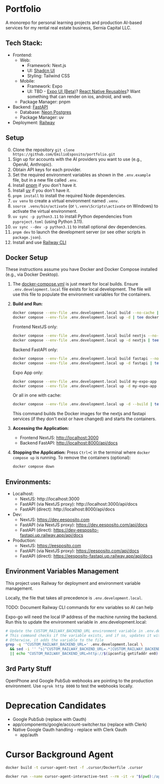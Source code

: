 # Portfolio

A monorepo for personal learning projects and production AI-based services for my rental real estate business, Sernia Capital LLC. 


## Tech Stack:
* Frontend: 
    * Web: 
        * Framework: Next.js
        * UI: [Shadcn UI](https://ui.shadcn.com/docs)
        * Styling: Tailwind CSS
    * Mobile: 
        * Framework: Expo
        * UI: TBD - [Expo UI (Beta)](https://docs.expo.dev/versions/v53.0.0/sdk/ui/)? [React Native Reusables](https://rnr-docs.vercel.app/getting-started/introduction/)? Want something that can render on ios, android, and web.
    * Package Manager: pnpm
* Backend: [FastAPI](https://fastapi.tiangolo.com/)
    * Database: [Neon Postgres](https://neon.tech/)
    * Package Manager: uv
* Deployment: [Railway](https://railway.com/project/73eb837a-ba86-4899-992c-cefd0c22b91f?environmentId=455c3498-682b-4e4d-9e1f-4c13c3e9eb59)


## Setup

0. Clone the repository `git clone https://github.com/EmilioEsposito/portfolio.git`
1. Sign up for accounts with the AI providers you want to use (e.g., OpenAI, Anthropic).
2. Obtain API keys for each provider.
3. Set the required environment variables as shown in the `.env.example` file, but in a new file called `.env`.
4. Install [pnpm](https://pnpm.io/installation) if you don't have it.
5. Install [uv](https://github.com/astral-sh/uv#installation) if you don't have it.
6. `pnpm install` to install the required Node dependencies.
7. `uv venv` to create a virtual environment named `.venv`.
8. `source .venv/bin/activate` (or `\.venv\Scripts\activate` on Windows) to activate the virtual environment.
9. `uv sync -p python3.11` to install Python dependencies from `pyproject.toml` (using Python 3.11).
10. `uv sync --dev -p python3.11` to install optional dev dependencies.
11. `pnpm dev` to launch the development server (or see other scripts in `package.json`).
12. Install and use [Railway CLI](https://docs.railway.com/guides/cli)

## Docker Setup

These instructions assume you have Docker and Docker Compose installed (e.g., via Docker Desktop).

1. The [docker-compose.yml](docker-compose.yml) is just meant for local builds. Ensure `.env.development.local` file exists for local development.  The file will use this file to populate the environment variables for the containers.

2. **Build and Run:**
   ```bash
   docker compose --env-file .env.development.local build --no-cache | tee docker_build.log       
   docker compose --env-file .env.development.local up -d | tee docker_up.log       
   ```

   Frontend NextJS only:

   ```bash
   docker compose --env-file .env.development.local build nextjs --no-cache  | tee docker_build.log        
   docker compose --env-file .env.development.local up -d nextjs | tee docker_up.log       
   ```

   Backend FastAPI only:

   ```bash
   docker compose --env-file .env.development.local build fastapi --no-cache | tee docker_build.log        
   docker compose --env-file .env.development.local up -d fastapi | tee docker_up.log       
   ```

   Expo App only:

   ```bash
   docker compose --env-file .env.development.local build my-expo-app  | tee docker_build.log        
   docker compose --env-file .env.development.local up -d my-expo-app | tee docker_up.log       
   ```

    Or all in one with cache:
    ```bash
    docker compose --env-file .env.development.local up -d --build | tee docker_up_build.log       
    ```

   This command builds the Docker images for the nextjs and fastapi services (if they don't exist or have changed) and starts the containers.

3. **Accessing the Application:**
   - Frontend NextJS: [http://localhost:3000](http://localhost:3000)
   - Backend FastAPI: [http://localhost:8000/api/docs](http://localhost:8000/api/docs)

4. **Stopping the Application:**
   Press `Ctrl+C` in the terminal where `docker compose up` is running.
   To remove the containers (optional):
   ```bash
   docker compose down
   ```

## Environments:

* Localhost: 
    * NextJS: http://localhost:3000
    * FastAPI (via NextJS proxy): http://localhost:3000/api/docs
    * FastAPI (direct): http://localhost:8000/api/docs
* Dev: 
    * NextJS: https://dev.eesposito.com
    * FastAPI (via NextJS proxy): https://dev.eesposito.com/api/docs
    * FastAPI (direct): https://dev-eesposito-fastapi.up.railway.app/api/docs
* Production: 
    * NextJS: https://eesposito.com
    * FastAPI (via NextJS proxy): https://eesposito.com/api/docs
    * FastAPI (direct): https://eesposito-fastapi.up.railway.app/api/docs


## Environment Variables Management

This project uses Railway for deployment and environment variable management.

Locally, the file that takes all precedence is `.env.development.local`. 

TODO: Document Railway CLI commands for env variables so AI can help

Expo-go will need the local IP address of the machine running the backend. Run this to update the environment variable in .env.development.local:
```bash
# Update the CUSTOM_RAILWAY_BACKEND_URL environment variable in .env.development.local
# This command checks if the variable exists, and if so, updates it with the current IP address
# Otherwise, it adds the variable to the file
grep -q '^CUSTOM_RAILWAY_BACKEND_URL=' .env.development.local \
  && sed -i '' "s|^CUSTOM_RAILWAY_BACKEND_URL=.*|CUSTOM_RAILWAY_BACKEND_URL=http://$(ipconfig getifaddr en0):8000|" .env.development.local \
  || echo "CUSTOM_RAILWAY_BACKEND_URL=http://$(ipconfig getifaddr en0):8000" >> .env.development.local
```


## 3rd Party Stuff

OpenPhone and Google PubSub webhooks are pointing to the production environment. Use `ngrok http 8000` to test the webhooks locally. 


# Deprecation Candidates

* Google PubSub (replace with Oauth)
* app/components/google/account-switcher.tsx (replace with Clerk)
* Native Google Oauth handling - replace with Clerk Oauth
    * app/auth


# Cursor Background Agent 

```bash
docker build -t cursor-agent-test -f .cursor/Dockerfile .cursor
```

```bash
docker run --name cursor-agent-interactive-test --rm -it -v "$(pwd):/app" cursor-agent-test:latest /bin/bash
```



